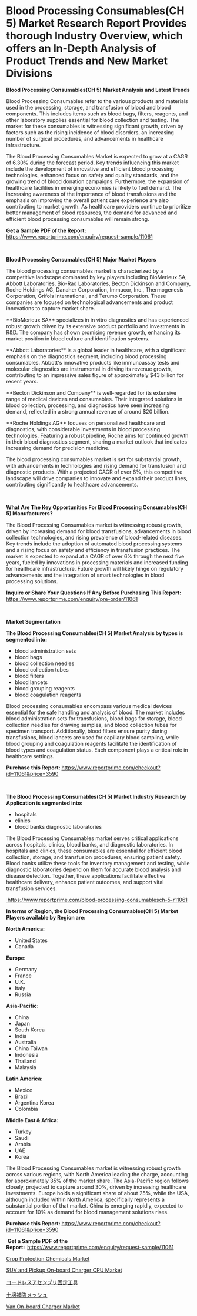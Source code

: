 <p><h1>Blood Processing Consumables(CH 5) Market Research Report Provides thorough Industry Overview, which offers an In-Depth Analysis of Product Trends and New Market Divisions</h1></p><p><strong>Blood Processing Consumables(CH 5) Market Analysis and Latest Trends</strong></p>
<p><p>Blood Processing Consumables refer to the various products and materials used in the processing, storage, and transfusion of blood and blood components. This includes items such as blood bags, filters, reagents, and other laboratory supplies essential for blood collection and testing. The market for these consumables is witnessing significant growth, driven by factors such as the rising incidence of blood disorders, an increasing number of surgical procedures, and advancements in healthcare infrastructure.</p><p>The Blood Processing Consumables Market is expected to grow at a CAGR of 6.30% during the forecast period. Key trends influencing this market include the development of innovative and efficient blood processing technologies, enhanced focus on safety and quality standards, and the growing trend of blood donation campaigns. Furthermore, the expansion of healthcare facilities in emerging economies is likely to fuel demand. The increasing awareness of the importance of blood transfusions and the emphasis on improving the overall patient care experience are also contributing to market growth. As healthcare providers continue to prioritize better management of blood resources, the demand for advanced and efficient blood processing consumables will remain strong.</p></p>
<p><strong>Get a Sample PDF of the Report:&nbsp;</strong> <a href="https://www.reportprime.com/enquiry/request-sample/11061">https://www.reportprime.com/enquiry/request-sample/11061</a></p>
<p>&nbsp;</p>
<p><strong>Blood Processing Consumables(CH 5) Major Market Players</strong></p>
<p><p>The blood processing consumables market is characterized by a competitive landscape dominated by key players including BioMerieux SA, Abbott Laboratories, Bio-Rad Laboratories, Becton Dickinson and Company, Roche Holdings AG, Danaher Corporation, Immucor, Inc., Thermogenesis Corporation, Grifols International, and Terumo Corporation. These companies are focused on technological advancements and product innovations to capture market share.</p><p>**BioMerieux SA** specializes in in vitro diagnostics and has experienced robust growth driven by its extensive product portfolio and investments in R&D. The company has shown promising revenue growth, enhancing its market position in blood culture and identification systems.</p><p>**Abbott Laboratories** is a global leader in healthcare, with a significant emphasis on the diagnostics segment, including blood processing consumables. Abbott's innovative products like immunoassay tests and molecular diagnostics are instrumental in driving its revenue growth, contributing to an impressive sales figure of approximately $43 billion for recent years.</p><p>**Becton Dickinson and Company** is well-regarded for its extensive range of medical devices and consumables. Their integrated solutions in blood collection, processing, and diagnostics have seen increasing demand, reflected in a strong annual revenue of around $20 billion.</p><p>**Roche Holdings AG** focuses on personalized healthcare and diagnostics, with considerable investments in blood processing technologies. Featuring a robust pipeline, Roche aims for continued growth in their blood diagnostics segment, sharing a market outlook that indicates increasing demand for precision medicine.</p><p>The blood processing consumables market is set for substantial growth, with advancements in technologies and rising demand for transfusion and diagnostic products. With a projected CAGR of over 6%, this competitive landscape will drive companies to innovate and expand their product lines, contributing significantly to healthcare advancements.</p></p>
<p>&nbsp;</p>
<p><strong>What Are The Key Opportunities For Blood Processing Consumables(CH 5) Manufacturers?</strong></p>
<p><p>The Blood Processing Consumables market is witnessing robust growth, driven by increasing demand for blood transfusions, advancements in blood collection technologies, and rising prevalence of blood-related diseases. Key trends include the adoption of automated blood processing systems and a rising focus on safety and efficiency in transfusion practices. The market is expected to expand at a CAGR of over 6% through the next five years, fueled by innovations in processing materials and increased funding for healthcare infrastructure. Future growth will likely hinge on regulatory advancements and the integration of smart technologies in blood processing solutions.</p></p>
<p><strong>Inquire or Share Your Questions If Any Before Purchasing This Report:</strong> <a href="https://www.reportprime.com/enquiry/pre-order/11061">https://www.reportprime.com/enquiry/pre-order/11061</a></p>
<p>&nbsp;</p>
<p><strong>Market Segmentation</strong></p>
<p><strong>The Blood Processing Consumables(CH 5) Market Analysis by types is segmented into:</strong></p>
<p><ul><li>blood administration sets</li><li>blood bags</li><li>blood collection needles</li><li>blood collection tubes</li><li>blood filters</li><li>blood lancets</li><li>blood grouping reagents</li><li>blood coagulation reagents</li></ul></p>
<p><p>Blood processing consumables encompass various medical devices essential for the safe handling and analysis of blood. The market includes blood administration sets for transfusions, blood bags for storage, blood collection needles for drawing samples, and blood collection tubes for specimen transport. Additionally, blood filters ensure purity during transfusions, blood lancets are used for capillary blood sampling, while blood grouping and coagulation reagents facilitate the identification of blood types and coagulation status. Each component plays a critical role in healthcare settings.</p></p>
<p><strong>Purchase this Report:&nbsp;</strong><a href="https://www.reportprime.com/checkout?id=11061&price=3590">https://www.reportprime.com/checkout?id=11061&price=3590</a></p>
<p>&nbsp;</p>
<p><strong>The Blood Processing Consumables(CH 5) Market Industry Research by Application is segmented into:</strong></p>
<p><ul><li>hospitals</li><li>clinics</li><li>blood banks diagnostic laboratories</li></ul></p>
<p><p>The Blood Processing Consumables market serves critical applications across hospitals, clinics, blood banks, and diagnostic laboratories. In hospitals and clinics, these consumables are essential for efficient blood collection, storage, and transfusion procedures, ensuring patient safety. Blood banks utilize these tools for inventory management and testing, while diagnostic laboratories depend on them for accurate blood analysis and disease detection. Together, these applications facilitate effective healthcare delivery, enhance patient outcomes, and support vital transfusion services.</p></p>
<p><a href="https://www.reportprime.com/blood-processing-consumablesch-5-r11061">&nbsp;https://www.reportprime.com/blood-processing-consumablesch-5-r11061</a></p>
<p><strong>In terms of Region, the Blood Processing Consumables(CH 5) Market Players available by Region are:</strong></p>
<p>
    <p> <strong> North America: </strong>
        <ul>
            <li>United States</li>
            <li>Canada</li>
        </ul>
        </p> 
    <p> <strong> Europe: </strong>
        <ul>
            <li>Germany</li>
            <li>France</li>
            <li>U.K.</li>
            <li>Italy</li>
            <li>Russia</li>
        </ul>
        </p> 
    <p> <strong> Asia-Pacific: </strong>
        <ul>
            <li>China</li>
            <li>Japan</li>
            <li>South Korea</li>
            <li>India</li>
            <li>Australia</li>
            <li>China Taiwan</li>
            <li>Indonesia</li>
            <li>Thailand</li>
            <li>Malaysia</li>
        </ul>
        </p> 
    <p> <strong> Latin America: </strong>
        <ul>
            <li>Mexico</li>
            <li>Brazil</li>
            <li>Argentina Korea</li>
            <li>Colombia</li>
        </ul>
        </p> 
    <p> <strong> Middle East & Africa: </strong>
        <ul>
            <li>Turkey</li>
            <li>Saudi</li>
            <li>Arabia</li>
            <li>UAE</li>
            <li>Korea</li>
        </ul>
    </p>
    </p>
<p><p>The Blood Processing Consumables market is witnessing robust growth across various regions, with North America leading the charge, accounting for approximately 35% of the market share. The Asia-Pacific region follows closely, projected to capture around 30%, driven by increasing healthcare investments. Europe holds a significant share of about 25%, while the USA, although included within North America, specifically represents a substantial portion of that market. China is emerging rapidly, expected to account for 10% as demand for blood management solutions rises.</p></p>
<p><strong>Purchase this Report: </strong><a href="https://www.reportprime.com/checkout?id=11061&price=3590">https://www.reportprime.com/checkout?id=11061&price=3590</a></p>
<p>&nbsp;<strong>Get a Sample PDF of the Report:&nbsp;&nbsp;</strong><a href="https://www.reportprime.com/enquiry/request-sample/11061">https://www.reportprime.com/enquiry/request-sample/11061</a></p>
<p><strong></strong></p>
<p><p><a href="https://www.linkedin.com/pulse/market-forecast-global-crop-protection-chemicals-trends-impact-smbjc?trackingId=FXaWdWQCS%2FCp2KujU1sDZQ%3D%3D">Crop Protection Chemicals Market</a></p><p><a href="https://issuu.com/reportprime-2/docs/suv-and-pickup-on-board-charger-cpu_74a536a70e696a">SUV and Pickup On-board Charger CPU Market</a></p><p><a href="https://medium.com/@sweet1_2luv/cordless-assembly-fastening-tools-market-%E3%81%AF-%E3%82%B3%E3%82%B9%E3%83%88%E7%AE%A1%E7%90%86%E3%81%A8%E5%8A%B9%E7%8E%87%E5%90%91%E4%B8%8A%E3%82%92%E5%84%AA%E5%85%88%E3%81%97%E3%81%BE%E3%81%99-%E3%81%95%E3%82%89%E3%81%AB-%E5%A0%B1%E5%91%8A%E6%9B%B8%E3%81%AF%E5%B8%82%E5%A0%B4%E3%81%AE%E9%9C%80%E8%A6%81%E9%9D%A2%E3%81%A8%E4%BE%9B%E7%B5%A6%E9%9D%A2%E3%81%AE%E4%B8%A1%E6%96%B9%E3%82%92%E3%82%AB%E3%83%90%E3%83%BC%E3%81%97%E3%81%A6%E3%81%84%E3%81%BE%E3%81%99-de28c3fa4034">コードレスアセンブリ固定工具</a></p><p><a href="https://medium.com/@jordond5lezama/soil-reinforcing-mesh-market-%E3%81%AF-%E3%82%B3%E3%82%B9%E3%83%88%E7%AE%A1%E7%90%86%E3%81%A8%E5%8A%B9%E7%8E%87%E5%90%91%E4%B8%8A%E3%82%92%E5%84%AA%E5%85%88%E3%81%97%E3%81%BE%E3%81%99-%E3%81%95%E3%82%89%E3%81%AB-%E5%A0%B1%E5%91%8A%E6%9B%B8%E3%81%AF%E5%B8%82%E5%A0%B4%E3%81%AE%E9%9C%80%E8%A6%81%E9%9D%A2%E3%81%A8%E4%BE%9B%E7%B5%A6%E9%9D%A2%E3%81%AE%E4%B8%A1%E6%96%B9%E3%82%92%E3%82%AB%E3%83%90%E3%83%BC%E3%81%97%E3%81%A6%E3%81%84%E3%81%BE%E3%81%99-soil-reinforcing-358a1e6a442b">土壌補強メッシュ</a></p><p><a href="https://issuu.com/reportprime-2/docs/van-on-board-charger-market-size-20_ac1aad33b730f1">Van On-board Charger Market</a></p></p>